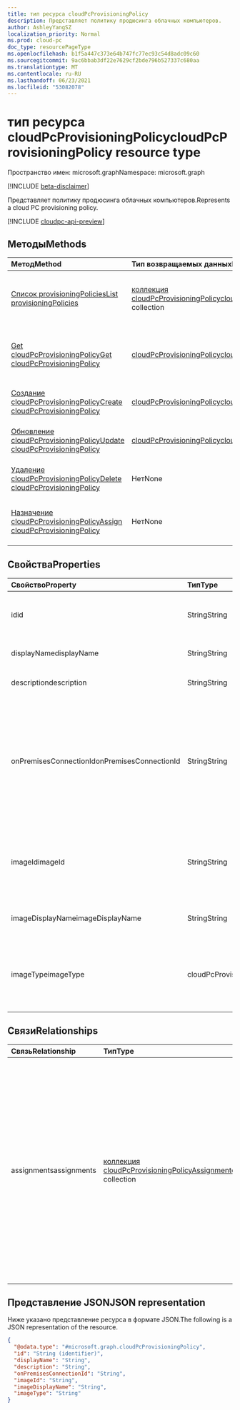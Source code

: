 ```yaml
---
title: тип ресурса cloudPcProvisioningPolicy
description: Представляет политику продюсинга облачных компьютеров.
author: AshleyYangSZ
localization_priority: Normal
ms.prod: cloud-pc
doc_type: resourcePageType
ms.openlocfilehash: b1f5a447c373e64b747fc77ec93c54d8adc09c60
ms.sourcegitcommit: 9ac6bbab3df22e7629cf2bde796b527337c680aa
ms.translationtype: MT
ms.contentlocale: ru-RU
ms.lasthandoff: 06/23/2021
ms.locfileid: "53082078"
---
```

# <a name="cloudpcprovisioningpolicy-resource-type"></a><span data-ttu-id="4ecc5-103">тип ресурса cloudPcProvisioningPolicy</span><span class="sxs-lookup"><span data-stu-id="4ecc5-103">cloudPcProvisioningPolicy resource type</span></span>

<span data-ttu-id="4ecc5-104">Пространство имен: microsoft.graph</span><span class="sxs-lookup"><span data-stu-id="4ecc5-104">Namespace: microsoft.graph</span></span>

[!INCLUDE [beta-disclaimer](../../includes/beta-disclaimer.md)]

<span data-ttu-id="4ecc5-105">Представляет политику продюсинга облачных компьютеров.</span><span class="sxs-lookup"><span data-stu-id="4ecc5-105">Represents a cloud PC provisioning policy.</span></span>

[!INCLUDE [cloudpc-api-preview](../../includes/cloudpc-api-preview.md)]

## <a name="methods"></a><span data-ttu-id="4ecc5-106">Методы</span><span class="sxs-lookup"><span data-stu-id="4ecc5-106">Methods</span></span>

|<span data-ttu-id="4ecc5-107">Метод</span><span class="sxs-lookup"><span data-stu-id="4ecc5-107">Method</span></span>|<span data-ttu-id="4ecc5-108">Тип возвращаемых данных</span><span class="sxs-lookup"><span data-stu-id="4ecc5-108">Return type</span></span>|<span data-ttu-id="4ecc5-109">Описание</span><span class="sxs-lookup"><span data-stu-id="4ecc5-109">Description</span></span>|
|:---|:---|:---|
|[<span data-ttu-id="4ecc5-110">Список provisioningPolicies</span><span class="sxs-lookup"><span data-stu-id="4ecc5-110">List provisioningPolicies</span></span>](../api/virtualendpoint-list-provisioningpolicies.md)|<span data-ttu-id="4ecc5-111">[коллекция cloudPcProvisioningPolicy](../resources/cloudpcprovisioningpolicy.md)</span><span class="sxs-lookup"><span data-stu-id="4ecc5-111">[cloudPcProvisioningPolicy](../resources/cloudpcprovisioningpolicy.md) collection</span></span>|<span data-ttu-id="4ecc5-112">Список свойств и связей объектов [cloudPcProvisioningPolicy.](../resources/cloudpcprovisioningpolicy.md)</span><span class="sxs-lookup"><span data-stu-id="4ecc5-112">List properties and relationships of the [cloudPcProvisioningPolicy](../resources/cloudpcprovisioningpolicy.md) objects.</span></span>|
|[<span data-ttu-id="4ecc5-113">Get cloudPcProvisioningPolicy</span><span class="sxs-lookup"><span data-stu-id="4ecc5-113">Get cloudPcProvisioningPolicy</span></span>](../api/cloudpcprovisioningpolicy-get.md)|[<span data-ttu-id="4ecc5-114">cloudPcProvisioningPolicy</span><span class="sxs-lookup"><span data-stu-id="4ecc5-114">cloudPcProvisioningPolicy</span></span>](../resources/cloudpcprovisioningpolicy.md)|<span data-ttu-id="4ecc5-115">Ознакомьтесь с свойствами и отношениями объекта [cloudPcProvisioningPolicy.](../resources/cloudpcprovisioningpolicy.md)</span><span class="sxs-lookup"><span data-stu-id="4ecc5-115">Read the properties and relationships of a [cloudPcProvisioningPolicy](../resources/cloudpcprovisioningpolicy.md) object.</span></span>|
|[<span data-ttu-id="4ecc5-116">Создание cloudPcProvisioningPolicy</span><span class="sxs-lookup"><span data-stu-id="4ecc5-116">Create cloudPcProvisioningPolicy</span></span>](../api/virtualendpoint-post-provisioningpolicies.md)|[<span data-ttu-id="4ecc5-117">cloudPcProvisioningPolicy</span><span class="sxs-lookup"><span data-stu-id="4ecc5-117">cloudPcProvisioningPolicy</span></span>](../resources/cloudpcprovisioningpolicy.md)|<span data-ttu-id="4ecc5-118">Создайте новый [объект cloudPcProvisioningPolicy.](../resources/cloudpcprovisioningpolicy.md)</span><span class="sxs-lookup"><span data-stu-id="4ecc5-118">Create a new [cloudPcProvisioningPolicy](../resources/cloudpcprovisioningpolicy.md) object.</span></span>|
|[<span data-ttu-id="4ecc5-119">Обновление cloudPcProvisioningPolicy</span><span class="sxs-lookup"><span data-stu-id="4ecc5-119">Update cloudPcProvisioningPolicy</span></span>](../api/cloudpcprovisioningpolicy-update.md)|[<span data-ttu-id="4ecc5-120">cloudPcProvisioningPolicy</span><span class="sxs-lookup"><span data-stu-id="4ecc5-120">cloudPcProvisioningPolicy</span></span>](../resources/cloudpcprovisioningpolicy.md)|<span data-ttu-id="4ecc5-121">Обновление свойств объекта [cloudPcProvisioningPolicy.](../resources/cloudpcprovisioningpolicy.md)</span><span class="sxs-lookup"><span data-stu-id="4ecc5-121">Update the properties of a [cloudPcProvisioningPolicy](../resources/cloudpcprovisioningpolicy.md) object.</span></span>|
|[<span data-ttu-id="4ecc5-122">Удаление cloudPcProvisioningPolicy</span><span class="sxs-lookup"><span data-stu-id="4ecc5-122">Delete cloudPcProvisioningPolicy</span></span>](../api/cloudpcprovisioningpolicy-delete.md)|<span data-ttu-id="4ecc5-123">Нет</span><span class="sxs-lookup"><span data-stu-id="4ecc5-123">None</span></span>|<span data-ttu-id="4ecc5-124">Удаление [объекта cloudPcProvisioningPolicy.](../resources/cloudpcprovisioningpolicy.md)</span><span class="sxs-lookup"><span data-stu-id="4ecc5-124">Delete a [cloudPcProvisioningPolicy](../resources/cloudpcprovisioningpolicy.md) object.</span></span>|
|[<span data-ttu-id="4ecc5-125">Назначение cloudPcProvisioningPolicy</span><span class="sxs-lookup"><span data-stu-id="4ecc5-125">Assign cloudPcProvisioningPolicy</span></span>](../api/cloudpcprovisioningpolicy-assign.md)|<span data-ttu-id="4ecc5-126">Нет</span><span class="sxs-lookup"><span data-stu-id="4ecc5-126">None</span></span> |<span data-ttu-id="4ecc5-127">Назначение [cloudPcProvisioningPolicy группам](../resources/cloudpcprovisioningpolicy.md) пользователей.</span><span class="sxs-lookup"><span data-stu-id="4ecc5-127">Assign a [cloudPcProvisioningPolicy](../resources/cloudpcprovisioningpolicy.md) to user groups.</span></span>|

## <a name="properties"></a><span data-ttu-id="4ecc5-128">Свойства</span><span class="sxs-lookup"><span data-stu-id="4ecc5-128">Properties</span></span>

|<span data-ttu-id="4ecc5-129">Свойство</span><span class="sxs-lookup"><span data-stu-id="4ecc5-129">Property</span></span>|<span data-ttu-id="4ecc5-130">Тип</span><span class="sxs-lookup"><span data-stu-id="4ecc5-130">Type</span></span>|<span data-ttu-id="4ecc5-131">Описание</span><span class="sxs-lookup"><span data-stu-id="4ecc5-131">Description</span></span>|
|:---|:---|:---|
|<span data-ttu-id="4ecc5-132">id</span><span class="sxs-lookup"><span data-stu-id="4ecc5-132">id</span></span>|<span data-ttu-id="4ecc5-133">String</span><span class="sxs-lookup"><span data-stu-id="4ecc5-133">String</span></span>|<span data-ttu-id="4ecc5-134">Уникальный идентификатор политики обеспечения облачного компьютера.</span><span class="sxs-lookup"><span data-stu-id="4ecc5-134">Unique identifier for the cloud PC provisioning policy.</span></span> <span data-ttu-id="4ecc5-135">Только для чтения.</span><span class="sxs-lookup"><span data-stu-id="4ecc5-135">Read-only.</span></span>|
|<span data-ttu-id="4ecc5-136">displayName</span><span class="sxs-lookup"><span data-stu-id="4ecc5-136">displayName</span></span>|<span data-ttu-id="4ecc5-137">String</span><span class="sxs-lookup"><span data-stu-id="4ecc5-137">String</span></span>|<span data-ttu-id="4ecc5-138">Имя отображения политики обеспечения.</span><span class="sxs-lookup"><span data-stu-id="4ecc5-138">The display name for the provisioning policy.</span></span>|
|<span data-ttu-id="4ecc5-139">description</span><span class="sxs-lookup"><span data-stu-id="4ecc5-139">description</span></span>|<span data-ttu-id="4ecc5-140">String</span><span class="sxs-lookup"><span data-stu-id="4ecc5-140">String</span></span>|<span data-ttu-id="4ecc5-141">Описание политики обеспечения.</span><span class="sxs-lookup"><span data-stu-id="4ecc5-141">The provisioning policy description.</span></span>|
|<span data-ttu-id="4ecc5-142">onPremisesConnectionId</span><span class="sxs-lookup"><span data-stu-id="4ecc5-142">onPremisesConnectionId</span></span>|<span data-ttu-id="4ecc5-143">String</span><span class="sxs-lookup"><span data-stu-id="4ecc5-143">String</span></span>|<span data-ttu-id="4ecc5-144">ID cloudPcOnPremisesConnection.</span><span class="sxs-lookup"><span data-stu-id="4ecc5-144">The ID of the cloudPcOnPremisesConnection.</span></span> <span data-ttu-id="4ecc5-145">Чтобы обеспечить подключение к облачным компьютерам и подключение к домену, выберите подключение к виртуальной сети, проверенное службой облачных ПК.</span><span class="sxs-lookup"><span data-stu-id="4ecc5-145">To ensure that cloud PCs have network connectivity and that they domain join, choose a connection with a virtual network that’s validated by the cloud PC service.</span></span>|
|<span data-ttu-id="4ecc5-146">imageId</span><span class="sxs-lookup"><span data-stu-id="4ecc5-146">imageId</span></span>|<span data-ttu-id="4ecc5-147">String</span><span class="sxs-lookup"><span data-stu-id="4ecc5-147">String</span></span>|<span data-ttu-id="4ecc5-148">ID изображения ОС, которое необходимо уладить на облачных ПК.</span><span class="sxs-lookup"><span data-stu-id="4ecc5-148">The ID of the OS image you want to provision on cloud PCs.</span></span> <span data-ttu-id="4ecc5-149">Формат изображения типа галереи: {publisher_offer_sku}.</span><span class="sxs-lookup"><span data-stu-id="4ecc5-149">The format for a gallery type image is: {publisher_offer_sku}.</span></span>|
|<span data-ttu-id="4ecc5-150">imageDisplayName</span><span class="sxs-lookup"><span data-stu-id="4ecc5-150">imageDisplayName</span></span>|<span data-ttu-id="4ecc5-151">String</span><span class="sxs-lookup"><span data-stu-id="4ecc5-151">String</span></span>|<span data-ttu-id="4ecc5-152">Имя отображения образа ОС, которое вы закаповыватель.</span><span class="sxs-lookup"><span data-stu-id="4ecc5-152">The display name for the OS image you’re provisioning.</span></span>|
|<span data-ttu-id="4ecc5-153">imageType</span><span class="sxs-lookup"><span data-stu-id="4ecc5-153">imageType</span></span>|<span data-ttu-id="4ecc5-154">cloudPcProvisioningPolicyImageType</span><span class="sxs-lookup"><span data-stu-id="4ecc5-154">cloudPcProvisioningPolicyImageType</span></span>|<span data-ttu-id="4ecc5-155">Тип изображения ОС (настраиваемый или галерейный) для предоставления на облачных ПК.</span><span class="sxs-lookup"><span data-stu-id="4ecc5-155">The type of OS image (custom or gallery) you want to provision on cloud PCs.</span></span> <span data-ttu-id="4ecc5-156">Возможные значения: `gallery`, `custom`.</span><span class="sxs-lookup"><span data-stu-id="4ecc5-156">Possible values are: `gallery`, `custom`.</span></span>|

## <a name="relationships"></a><span data-ttu-id="4ecc5-157">Связи</span><span class="sxs-lookup"><span data-stu-id="4ecc5-157">Relationships</span></span>

|<span data-ttu-id="4ecc5-158">Связь</span><span class="sxs-lookup"><span data-stu-id="4ecc5-158">Relationship</span></span>|<span data-ttu-id="4ecc5-159">Тип</span><span class="sxs-lookup"><span data-stu-id="4ecc5-159">Type</span></span>|<span data-ttu-id="4ecc5-160">Описание</span><span class="sxs-lookup"><span data-stu-id="4ecc5-160">Description</span></span>|
|:---|:---|:---|
|<span data-ttu-id="4ecc5-161">assignments</span><span class="sxs-lookup"><span data-stu-id="4ecc5-161">assignments</span></span>|<span data-ttu-id="4ecc5-162">[коллекция cloudPcProvisioningPolicyAssignment](../resources/cloudpcprovisioningpolicyassignment.md)</span><span class="sxs-lookup"><span data-stu-id="4ecc5-162">[cloudPcProvisioningPolicyAssignment](../resources/cloudpcprovisioningpolicyassignment.md) collection</span></span>|<span data-ttu-id="4ecc5-163">Определенный набор назначений политики обеспечения.</span><span class="sxs-lookup"><span data-stu-id="4ecc5-163">A defined collection of provisioning policy assignments.</span></span> <span data-ttu-id="4ecc5-164">Представляет набор групп Microsoft 365 и групп безопасности в Azure AD, которые имеют назначенную политику обеспечения.</span><span class="sxs-lookup"><span data-stu-id="4ecc5-164">Represents the set of Microsoft 365 groups and security groups in Azure AD that have provisioning policy assigned.</span></span> <span data-ttu-id="4ecc5-165">Возвращается только с помощью оператора `$expand`.</span><span class="sxs-lookup"><span data-stu-id="4ecc5-165">Returned only on `$expand`.</span></span> <span data-ttu-id="4ecc5-166">Пример [получения](../api/cloudpcprovisioningpolicy-get.md) отношений назначений.</span><span class="sxs-lookup"><span data-stu-id="4ecc5-166">See an [example](../api/cloudpcprovisioningpolicy-get.md) of getting the assignments relationship.</span></span> |

## <a name="json-representation"></a><span data-ttu-id="4ecc5-167">Представление JSON</span><span class="sxs-lookup"><span data-stu-id="4ecc5-167">JSON representation</span></span>

<span data-ttu-id="4ecc5-168">Ниже указано представление ресурса в формате JSON.</span><span class="sxs-lookup"><span data-stu-id="4ecc5-168">The following is a JSON representation of the resource.</span></span>
<!-- {
  "blockType": "resource",
  "keyProperty": "id",
  "@odata.type": "microsoft.graph.cloudPcProvisioningPolicy",
  "baseType": "microsoft.graph.entity",
  "openType": false
}
-->

``` json
{
  "@odata.type": "#microsoft.graph.cloudPcProvisioningPolicy",
  "id": "String (identifier)",
  "displayName": "String",
  "description": "String",
  "onPremisesConnectionId": "String",
  "imageId": "String",
  "imageDisplayName": "String",
  "imageType": "String"
}
```
